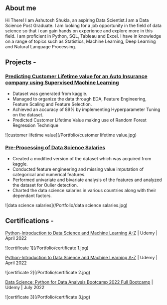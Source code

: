 ## About me               
Hi There! I am Ashutosh Shukla, an aspiring Data Scientist.I am a Data Science Post Graduate. I am looking for a job opportunity in the field of data science so that i can gain hands on experience and explore more in this field. I am proficient in Python, SQL, Tableau and Excel. I have in knowledge on a range of topics such as Statistics, Machine Learning, Deep Learning and Natural Language Processing.    
## Projects - 

### [Predicting Customer Lifetime value for an Auto Insurance company using Supervised Machine Learning](https://github.com/Ashutosh46/Project1.github.io)

* Dataset was generated from kaggle.
* Managed to organize the data through EDA, Feature Engineering, Feature Scaling and Feature Selection.
* Achieved an accuracy of 89% by implementing Hyperparameter Tuning on the dataset.
* Predicted Customer Lifetime Value making use of Random Forest Regression Technique
     
![customer lifetime value](/Portfolio/customer lifetime value.jpg)   

### [Pre-Processing of Data Science Salaries](https://github.com/Ashutosh46/Project2.github.io)    

* Created a modified version of the dataset which was acquired from kaggle.    
* Conducted feature engineering and missing value imputation of categorical and numerical features.    
* Performed univariate and bivariate analysis of the features and analyzed the dataset for Oulier detection.    
* Charted the data science salaries in various countries along with their dependant factors.

![data science salaries](/Portfolio/data science salaries.jpg)    

## Certifications -   

[Python-Introduction to Data Science and Machine Learning A-Z](https://udemy-certificate.s3.amazonaws.com/pdf/UC-9124aca3-a496-4ded-9767-8acbfffba872.pdf) | Udemy | April 2022        
     
![certificate 1](/Portfolio/certificate 1.jpg)         


[Python-Introduction to Data Science and Machine Learning A-Z](https://udemy-certificate.s3.amazonaws.com/pdf/UC-9124aca3-a496-4ded-9767-8acbfffba872.pdf) | Udemy | April 2022       

![certificate 2](/Portfolio/certificate 2.jpg)          


[Data Science: Python for Data Analysis Bootcamp 2022 Full Bootcamp](https://udemy-certificate.s3.amazonaws.com/pdf/UC-5e37be9f-73f5-419a-8570-83ae2dd2630d.pdf) | Udemy | July 2022       

![certificate 3](/Portfolio/certificate 3.jpg)       
